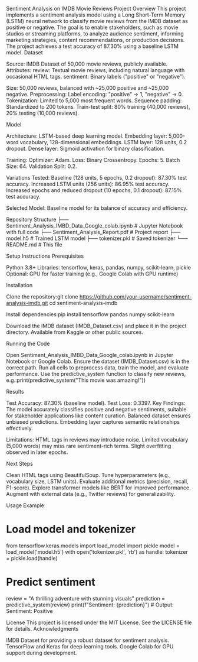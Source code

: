 Sentiment Analysis on IMDB Movie Reviews
Project Overview
This project implements a sentiment analysis model using a Long Short-Term Memory (LSTM) neural network to classify movie reviews from the IMDB dataset as positive or negative. The goal is to enable stakeholders, such as movie studios or streaming platforms, to analyze audience sentiment, informing marketing strategies, content recommendations, or production decisions. The project achieves a test accuracy of 87.30% using a baseline LSTM model.
Dataset

Source: IMDB Dataset of 50,000 movie reviews, publicly available.
Attributes:
review: Textual movie reviews, including natural language with occasional HTML tags.
sentiment: Binary labels ("positive" or "negative").


Size: 50,000 reviews, balanced with ~25,000 positive and ~25,000 negative.
Preprocessing:
Label encoding: "positive" → 1, "negative" → 0.
Tokenization: Limited to 5,000 most frequent words.
Sequence padding: Standardized to 200 tokens.
Train-test split: 80% training (40,000 reviews), 20% testing (10,000 reviews).



Model

Architecture: LSTM-based deep learning model.
Embedding layer: 5,000-word vocabulary, 128-dimensional embeddings.
LSTM layer: 128 units, 0.2 dropout.
Dense layer: Sigmoid activation for binary classification.


Training:
Optimizer: Adam.
Loss: Binary Crossentropy.
Epochs: 5.
Batch Size: 64.
Validation Split: 0.2.


Variations Tested:
Baseline (128 units, 5 epochs, 0.2 dropout): 87.30% test accuracy.
Increased LSTM units (256 units): 86.95% test accuracy.
Increased epochs and reduced dropout (10 epochs, 0.1 dropout): 87.15% test accuracy.


Selected Model: Baseline model for its balance of accuracy and efficiency.

Repository Structure
├── Sentiment_Analysis_IMBD_Data_Google_colab.ipynb  # Jupyter Notebook with full code
├── Sentiment_Analysis_Report.pdf                    # Project report
├── model.h5                                        # Trained LSTM model
├── tokenizer.pkl                                   # Saved tokenizer
└── README.md                                       # This file

Setup Instructions
Prerequisites

Python 3.8+
Libraries: tensorflow, keras, pandas, numpy, scikit-learn, pickle
Optional: GPU for faster training (e.g., Google Colab with GPU runtime)

Installation

Clone the repository:git clone https://github.com/your-username/sentiment-analysis-imdb.git
cd sentiment-analysis-imdb


Install dependencies:pip install tensorflow pandas numpy scikit-learn


Download the IMDB dataset (IMDB_Dataset.csv) and place it in the project directory. Available from Kaggle or other public sources.

Running the Code

Open Sentiment_Analysis_IMBD_Data_Google_colab.ipynb in Jupyter Notebook or Google Colab.
Ensure the dataset (IMDB_Dataset.csv) is in the correct path.
Run all cells to preprocess data, train the model, and evaluate performance.
Use the predictive_system function to classify new reviews, e.g.:print(predictive_system("This movie was amazing!"))



Results

Test Accuracy: 87.30% (baseline model).
Test Loss: 0.3397.
Key Findings:
The model accurately classifies positive and negative sentiments, suitable for stakeholder applications like content curation.
Balanced dataset ensures unbiased predictions.
Embedding layer captures semantic relationships effectively.


Limitations:
HTML tags in reviews may introduce noise.
Limited vocabulary (5,000 words) may miss rare sentiment-rich terms.
Slight overfitting observed in later epochs.



Next Steps

Clean HTML tags using BeautifulSoup.
Tune hyperparameters (e.g., vocabulary size, LSTM units).
Evaluate additional metrics (precision, recall, F1-score).
Explore transformer models like BERT for improved performance.
Augment with external data (e.g., Twitter reviews) for generalizability.

Usage Example
# Load model and tokenizer
from tensorflow.keras.models import load_model
import pickle
model = load_model('model.h5')
with open('tokenizer.pkl', 'rb') as handle:
    tokenizer = pickle.load(handle)

# Predict sentiment
review = "A thrilling adventure with stunning visuals"
prediction = predictive_system(review)
print(f"Sentiment: {prediction}")  # Output: Sentiment: Positive

License
This project is licensed under the MIT License. See the LICENSE file for details.
Acknowledgments

IMDB Dataset for providing a robust dataset for sentiment analysis.
TensorFlow and Keras for deep learning tools.
Google Colab for GPU support during development.

